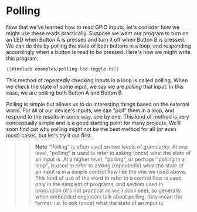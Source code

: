 # Polling

Now that we've learned how to read GPIO inputs, let's consider how we might use these reads practically. Suppose we want our program to turn on an LED when Button A is pressed and turn it off when Button B is pressed.  We can do this by polling the state of both buttons in a loop, and responding accordingly when a button is read to be pressed.  Here's how we might write this program:

```rust
{{#include examples/polling-led-toggle.rs}}
```

This method of repeatedly checking inputs in a loop is called polling.  When we check the state of some input, we say we are *polling* that input.  In this case, we are polling both Button A and Button B.

Polling is simple but allows us to do interesting things based on the external world.  For all of our device's inputs, we can "poll" them in a loop, and respond to the results in some way, one by one.  This kind of method is very conceptually simple and is a good starting point for many projects.  We'll soon find out why polling might not be the best method for all (or even most) cases, but let's try it out first.

>> **Note** "Polling" is often used on two levels of granularity.  At one level, "polling" is used to refer to asking (once) what the state of an input is.  At a higher level, "polling", or perhaps "polling in a loop", is used to refer to asking (repeatedly) what the state of an input is in a simple control flow like the one we used above.  This kind of use of the word to refer to a control flow is used only in the simplest of programs, and seldom used in production (it's not practical as we'll soon see), so generally when embedded engineers talk about polling, they mean the former, i.e. to ask (once) what the state of an input is.  
